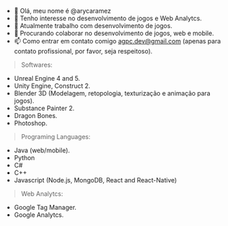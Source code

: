 - 👋 Olá, meu nome é @arycaramez
- 👀 Tenho interesse no desenvolvimento de jogos e Web Analytcs.
- 🌱 Atualmente trabalho com desenvolvimento de jogos.
- 💞️ Procurando colaborar no desenvolvimento de jogos, web e mobile.
- 📫 Como entrar em contato comigo agpc.dev@gmail.com (apenas para contato profissional, por favor, seja respeitoso).

> Softwares:
- Unreal Engine 4 and 5.
- Unity Engine, Construct 2.
- Blender 3D (Modelagem, retopologia, texturização e animação para jogos).
- Substance Painter 2.
- Dragon Bones.
- Photoshop.

> Programing Languages:
- Java (web/mobile).
- Python
- C#
- C++
- Javascript (Node.js, MongoDB, React and React-Native)

> Web Analytcs:
- Google Tag Manager.
- Google Analytcs.

<!---
arycaramez/arycaramez is a ✨ special ✨ repository because its `README.md` (this file) appears on your GitHub profile.
You can click the Preview link to take a look at your changes.
--->

